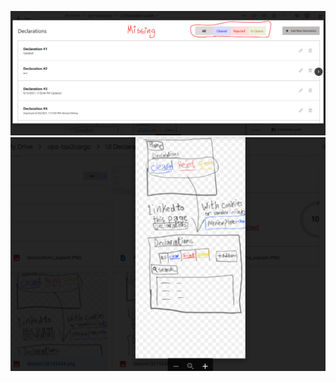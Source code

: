

![Testing 1](https://github.com/XMMR12/showcase/blob/main/testing/UI%20testing.PNG)
![Testing 1](https://raw.githubusercontent.com/XMMR12/showcase/main/testing/UI%20theories.PNG)

